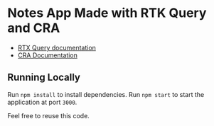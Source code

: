 # Notes App Made with RTK Query and CRA

- [RTX Query documentation](https://redux-toolkit.js.org/rtk-query/overview)
- [CRA Documentation](https://create-react-app.dev/)

## Running Locally

Run `npm install` to install dependencies. Run `npm start` to start the application at port `3000`.

Feel free to reuse this code.
